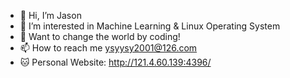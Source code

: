 - 👋 Hi, I’m Jason
- 👀 I’m interested in Machine Learning & Linux Operating System
- 🌱 Want to change the world by coding!
- 📫 How to reach me ysyysy2001@126.com
- 🐱 Personal Website: http://121.4.60.139:4396/
<!---
Jas000n/Jas000n is a ✨ special ✨ repository because its `README.md` (this file) appears on your GitHub profile.
You can click the Preview link to take a look at your changes.
--->
